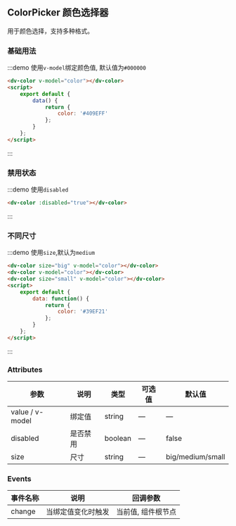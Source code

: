 ## ColorPicker 颜色选择器

用于颜色选择，支持多种格式。

### 基础用法

:::demo 使用`v-model`绑定颜色值, 默认值为`#000000`

```html
<dv-color v-model="color"></dv-color>
<script>
	export default {
		data() {
			return {
				color: '#409EFF'
			};
		}
	};
</script>
```

:::

### 禁用状态

:::demo 使用`disabled`

```html
<dv-color :disabled="true"></dv-color>
```

:::

### 不同尺寸

:::demo 使用`size`,默认为`medium`

```html
<dv-color size="big" v-model="color"></dv-color>
<dv-color v-model="color"></dv-color>
<dv-color size="small" v-model="color"></dv-color>
<script>
	export default {
		data: function() {
			return {
				color: '#39EF21'
			};
		}
	};
</script>
```

:::

### Attributes

| 参数            | 说明   | 类型   | 可选值 | 默认值 |
| --------------- | ------ | ------ | ------ | ------ |
| value / v-model | 绑定值 | string | —      | —      |
| disabled | 是否禁用 | boolean | — | false |
| size | 尺寸 | string | — | big/medium/small |

### Events

| 事件名称 | 说明               | 回调参数     |
| -------- | ------------------ | ------------ |
| change   | 当绑定值变化时触发 | 当前值, 组件根节点 |
